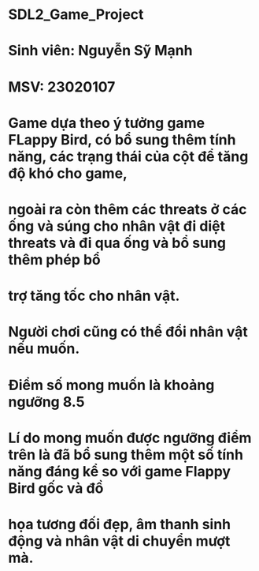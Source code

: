 # SDL2_Game_Project
# Sinh viên: Nguyễn Sỹ Mạnh 
# MSV: 23020107
# Game dựa theo ý tưởng game FLappy Bird, có bổ sung thêm tính năng, các trạng thái của cột để tăng độ khó cho game,
# ngoài ra còn thêm các threats ở các ống và súng cho nhân vật đi diệt threats và đi qua ống và bổ sung thêm phép bổ
# trợ tăng tốc cho nhân vật. 
# Người chơi cũng có thể đổi nhân vật nếu muốn.
# Điểm số mong muốn là khoảng ngưỡng 8.5
# Lí do mong muốn được ngưỡng điểm trên là đã bổ sung thêm một số tính năng đáng kể so với game Flappy Bird gốc và đồ
# họa tương đối đẹp, âm thanh sinh động và nhân vật di chuyển mượt mà.

